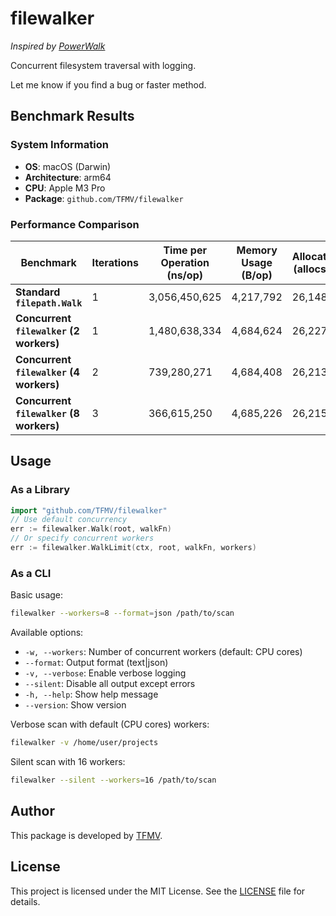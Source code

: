 # filewalker

*Inspired by [PowerWalk](https://github.com/stretchr/powerwalk)*

Concurrent filesystem traversal with logging.

Let me know if you find a bug or faster method.

## Benchmark Results

### System Information

- **OS**: macOS (Darwin)
- **Architecture**: arm64
- **CPU**: Apple M3 Pro
- **Package**: `github.com/TFMV/filewalker`

### Performance Comparison

| Benchmark                                   | Iterations | Time per Operation (ns/op) | Memory Usage (B/op) | Allocations (allocs/op) |
|---------------------------------------------|------------|----------------------------|----------------------|--------------------------|
| **Standard `filepath.Walk`**                | 1          | 3,056,450,625              | 4,217,792            | 26,148                   |
| **Concurrent `filewalker` (2 workers)**     | 1          | 1,480,638,334              | 4,684,624            | 26,227                   |
| **Concurrent `filewalker` (4 workers)**     | 2          | 739,280,271                | 4,684,408            | 26,213                   |
| **Concurrent `filewalker` (8 workers)**     | 3          | 366,615,250                | 4,685,226            | 26,215                   |

## Usage

### As a Library

```go
import "github.com/TFMV/filewalker"
// Use default concurrency
err := filewalker.Walk(root, walkFn)
// Or specify concurrent workers
err := filewalker.WalkLimit(ctx, root, walkFn, workers)
```

### As a CLI

Basic usage:

```bash
filewalker --workers=8 --format=json /path/to/scan
```

Available options:

- `-w, --workers`: Number of concurrent workers (default: CPU cores)
- `--format`: Output format (text|json)
- `-v, --verbose`: Enable verbose logging
- `--silent`: Disable all output except errors
- `-h, --help`: Show help message
- `--version`: Show version

Verbose scan with default (CPU cores) workers:

```bash
filewalker -v /home/user/projects
```

Silent scan with 16 workers:

```bash
filewalker --silent --workers=16 /path/to/scan
```

## Author

This package is developed by [TFMV](https://github.com/TFMV).

## License

This project is licensed under the MIT License. See the [LICENSE](LICENSE) file for details.
